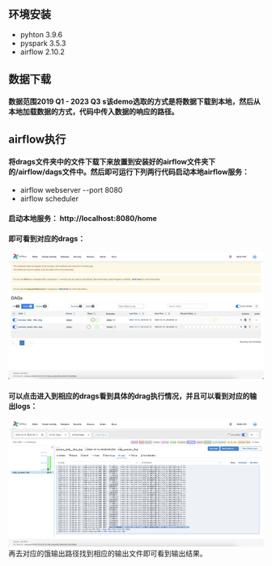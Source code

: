 ## 环境安装
-  pyhton 3.9.6
- pyspark 3.5.3
- airflow 2.10.2


## 数据下载
#### 数据范围2019 Q1 - 2023 Q3 s该demo选取的方式是将数据下载到本地，然后从本地加载数据的方式，代码中传入数据的响应的路径。

## airflow执行
#### 将drags文件夹中的文件下载下来放置到安装好的airflow文件夹下的/airflow/dags文件中。然后即可运行下列两行代码启动本地airflow服务：
- airflow webserver --port 8080
- airflow scheduler
#### 启动本地服务： http://localhost:8080/home
#### 即可看到对应的drags：
![alt text](image-2.png)
#### 可以点击进入到相应的drags看到具体的drag执行情况，并且可以看到对应的输出logs：
![alt text](image-3.png)
再去对应的饿输出路径找到相应的输出文件即可看到输出结果。